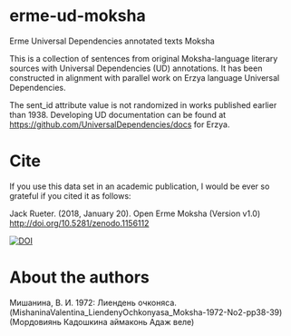 # erme-ud-moksha
Erme Universal Dependencies annotated texts Moksha

This is a collection of sentences from original Moksha-language literary sources with Universal Dependencies (UD) annotations. It has been constructed in alignment with parallel work on Erzya language Universal Dependencies.

The sent_id attribute value is not randomized in works published earlier than 1938. Developing UD documentation can be found at https://github.com/UniversalDependencies/docs for Erzya.

# Cite
If you use this data set in an academic publication, I would be ever so grateful if you cited it as follows:

Jack Rueter. (2018, January 20). Open Erme Moksha (Version v1.0) http://doi.org/10.5281/zenodo.1156112


[![DOI](https://zenodo.org/badge/118232421.svg)](https://zenodo.org/badge/latestdoi/118232421)


# About the authors
Мишанина, В. И. 1972: Лиендень очконяса. (MishaninaValentina_LiendenyOchkonyasa_Moksha-1972-No2-pp38-39) (Мордовиянь Кадошкина аймаконь Адаж веле)

